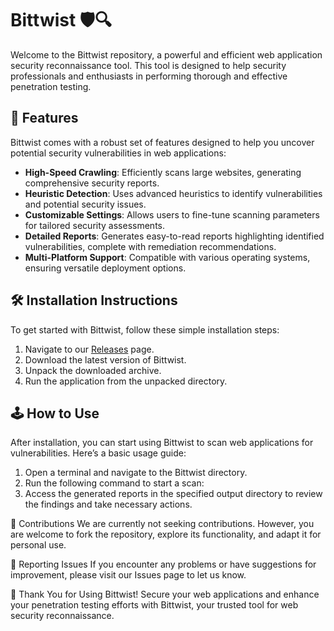 # Bittwist 🛡️🔍

Welcome to the Bittwist repository, a powerful and efficient web application security reconnaissance tool. This tool is designed to help security professionals and enthusiasts in performing thorough and effective penetration testing.

## 🚀 Features

Bittwist comes with a robust set of features designed to help you uncover potential security vulnerabilities in web applications:

- **High-Speed Crawling**: Efficiently scans large websites, generating comprehensive security reports.
- **Heuristic Detection**: Uses advanced heuristics to identify vulnerabilities and potential security issues.
- **Customizable Settings**: Allows users to fine-tune scanning parameters for tailored security assessments.
- **Detailed Reports**: Generates easy-to-read reports highlighting identified vulnerabilities, complete with remediation recommendations.
- **Multi-Platform Support**: Compatible with various operating systems, ensuring versatile deployment options.

## 🛠️ Installation Instructions

To get started with Bittwist, follow these simple installation steps:

1. Navigate to our [Releases](../../releases) page.
2. Download the latest version of Bittwist.
3. Unpack the downloaded archive.
4. Run the application from the unpacked directory.

## 🕹️ How to Use

After installation, you can start using Bittwist to scan web applications for vulnerabilities. Here’s a basic usage guide:

1. Open a terminal and navigate to the Bittwist directory.
2. Run the following command to start a scan:
3. Access the generated reports in the specified output directory to review the findings and take necessary actions.

🛑 Contributions
We are currently not seeking contributions. However, you are welcome to fork the repository, explore its functionality, and adapt it for personal use.

🐞 Reporting Issues
If you encounter any problems or have suggestions for improvement, please visit our Issues page to let us know.

🌟 Thank You for Using Bittwist!
Secure your web applications and enhance your penetration testing efforts with Bittwist, your trusted tool for web security reconnaissance.
